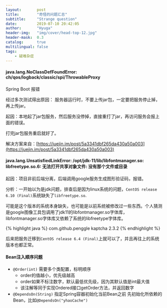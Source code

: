 ```yaml
---
layout:       post
title:        "奇怪的问题汇总"
subtitle:     "Strange question"
date:         2019-07-10 20:42:05
author:       "Hyuga"
header-img:   "img/cover/head-top-12.jpg"
header-mask:  0.3
catalog:      true
multilingual: false
tags:
    - 疑难杂症
---
```


#### java.lang.NoClassDefFoundError: ch/qos/logback/classic/spi/ThrowableProxy

Spring Boot 报错

经过多次测试得出原因： 服务器运行时，不要上传jar包，一定要把服务停止掉，再上传jar。

起因：本地起了jar包服务，然后服务没停掉，直接重打了jar，再访问服务会报上面的错误。

打完jar包服务重启就好了。

解决方案来自：[https://juejin.im/post/5a3341dbf265da430a50a003](https://juejin.im/post/5a3341dbf265da430a50a003)


#### java.lang.UnsatisfiedLinkError: /opt/jdk-11/lib/libfontmanager.so: libfreetype.so.6: 无法打开共享对象文件: 没有那个文件或目录

起因：项目非前后端分离，后端调用google服务生成图形验证码，报错。

分析：一开始以为是jdk问题，排查后是因为linux系统的问题，`CentOS release 6.10 (Final)`系统缺失了`libfreetype.so`. 

可能是这个版本的系统本身缺失，也可能是以前系统被修改过一些东西。个人猜测是google图像工具包调用了jdk11的libfontmanager.so字体库，libfontmanager.so字体库又依赖了系统的libfreetype字体库。

{% highlight java %}
<dependency>
    <groupId>com.github.penggle</groupId>
    <artifactId>kaptcha</artifactId>
    <version>2.3.2</version>
</dependency>
{% endhighlight %}

后来把服务迁移到`CentOS release 6.4 (Final)`上就可以了，并且再往上的系统版本也都正常。

#### Bean注入顺序问题
- `@Order(int)` 需要多个类配置，标明顺序
    - order的值越小，优先级越高
    - order如果不标注数字，默认最低优先级，因为其默认值是int最大值
    - 该注解等同于实现Ordered接口getOrder方法，并返回数字
- `@DependsOn(String)` 指定Spring容器初始化当前Bean之前 先初始化所依赖的Bean，比如`@DependsOn("yhaoCache")`